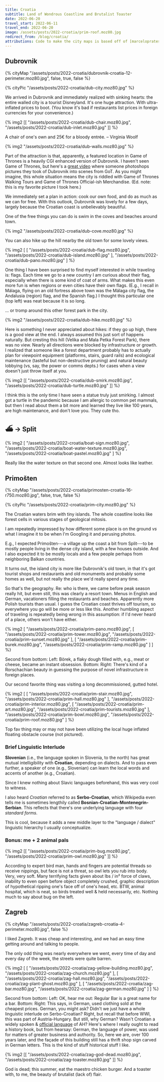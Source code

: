 ```yaml
---
title: Croatia
subtitle: Land of Wondrous Coastline and Brutalist Toaster
date: 2022-06-20
travel_start: 2022-06-11
travel_end: 2022-06-20
image: /assets/posts/2022-croatia/prim-roof.moz80.jpg
redirect_from: /blog/croatia/
attributions: Code to make the city maps is based off of [marceloprates/prettymaps](https://github.com/marceloprates/prettymaps/). Data for all maps &copy; OpenStreetMap contributors (ODbL).
---
```


## Dubrovnik

{% cityMap "/assets/posts/2022-croatia/dubrovnik-croatia-12-perimeter.moz80.jpg", false, true, false %}

{% cityPic "/assets/posts/2022-croatia/dub-city.moz80.jpg" %}

We arrived in Dubrovnik and immediately realized with sinking hearts: the entire walled city is a tourist Disneyland. It's one huge attraction. With ultra-inflated prices to boot. (You know it's bad if restaurants list prices in foreign currencies for your convenience.)

{% img2 [[
    "/assets/posts/2022-croatia/dub-chair.moz80.jpg",
     "/assets/posts/2022-croatia/dub-inlet.moz80.jpg"
]] %}

<p class="figcaption">
<span class="i">A chair of one's own and 25€ for a bloody entrée.</span> &ndash; Virginia Woolf
</p>

{% img2  "/assets/posts/2022-croatia/dub-walls.moz80.jpg" %}

<p class="figcaption">
Part of the attraction is that, apparently, a featured location in <span class="i">Game of Thrones</span> is a heavily CGI enhanced version of Dubrovnik. I haven't seen Game of Thrones, but here's a <a href="https://www.youtube.com/watch?v=rUldAQ2Haqo">great video</a> where someone photoshops pictures they took of Dubrovnik into scenes from GoT. As you might imagine, this whole situation means the city is riddled with Game of Thrones Walking Tours and Game of Thrones Official-ish Merchandise.
(Ed. note: this is my favorite picture I took here.)
</p>

We immediately set a plan in action: cook our own food, and do as much as we can for free. With this outlook, Dubrovnik was lovely for a few days, largely because the Croatian coast is unbelievably beautiful.

One of the free things you can do is swim in the coves and beaches around town.

{% img2 "/assets/posts/2022-croatia/dub-cove.moz80.jpg" %}

You can also hike up the hill nearby the old town for some lovely views.

{% img2 [
    [
         "/assets/posts/2022-croatia/dub-flag.moz80.jpg",
          "/assets/posts/2022-croatia/dub-island.moz80.jpg"
    ],
    "/assets/posts/2022-croatia/dub-pano.moz80.jpg"
] %}

<p class="figcaption">
One thing I have been surprised to find myself interested in while traveling is: flags. Each time we go to a new country I am curious about their flag, especially when there is some kind of coat of arms. What makes this even more fun is when regions or even cities have their own flags. (E.g., I recall in Málaga, flying on an old fortress above town was the Málaga city flag, the Andalusia (region) flag, and the Spanish flag.) I thought this particular one <span class="i">(top left)</span> was neat because it is so long.
</p>

... or tromp around this other forest park in the city.

{% img2 "/assets/posts/2022-croatia/dub-hike.moz80.jpg" %}

<p class="figcaption">
Here is something I never appreciated about hikes: if they go up high, there is a good view at the end. I always assumed this just sort of happens naturally. But cresting this hill <span class="i">(Velika and Mala Petka Forest Park)</span>, there was no view. Nearly all directions were blocked by infrastructure or growth. I realized that someone like a forest department probably has to actually plan for viewpoint equipment (platforms, stairs, guard rails) and ecological maintenance (tasteful but non-destructive pruning) and natural beauty lobbying (vs, say, the power or comms depts.) for cases when a view doesn't just throw itself at you.
</p>

{% img2 [[
    "/assets/posts/2022-croatia/dub-smirk.moz80.jpg",
    "/assets/posts/2022-croatia/dub-turtle.moz80.jpg"
]] %}

<p class="figcaption">
I think this is the only time I have seen a statue truly just smirking. I almost got a turtle in the pandemic because I am allergic to common pet mammals, but then I read about them a bit more and learned they live like 100 years, are high maintenance, and don't love you. They cute tho.
</p>

## ⛴ → Split

{% img2 [
    "/assets/posts/2022-croatia/boat-sign.moz80.jpg",
    "/assets/posts/2022-croatia/boat-water-texture.moz80.jpg",
    "/assets/posts/2022-croatia/boat-pastel.moz80.jpg"
] %}

<p class="figcaption">
Really like the water texture on that second one. Almost looks like leather.
</p>

## Primošten

{% cityMap "/assets/posts/2022-croatia/primosten-croatia-16-r750.moz80.jpg", false, true, false %}

{% cityPic "/assets/posts/2022-croatia/prim-city.moz80.jpg" %}

<p class="figcaption">
The Croatian waters brim with tiny islands. The whole coastline looks like forest cells in various stages of geological mitosis.
</p>

I am repeatedly impressed by how different some place is on the ground _vs_ what I imagine it to be when I'm Googling it and perusing photos.

E.g., I expected Primošten---a village up the coast a bit from Split---to be mostly people living in the dense city island, with a few houses outside. And I also expected it to be mostly locals and a few people perhaps from neighboring Balkan countries.

It turns out, the island city is more like Dubrovnik's old town, in that it's got tourist shops and restaurants and old monuments and probably some homes as well, but not really the place we'd really spend any time.

So that's the geography. Re: who is there, we came before peak season really hit, but even still, this was clearly a resort town. Menus in English and German, vacationers filling the restaurants and beaches. Apparently more Polish tourists than usual. I guess the Croatian coast thrives off tourism, so everywhere you go will be more or less like this. Another humbling aspect of traveling is repeatedly being wrong in this assumption: if I'd never heard of a place, others won't have either.

{% img2 [
    "/assets/posts/2022-croatia/prim-pano.moz80.jpg",
    [
        "/assets/posts/2022-croatia/prim-tower.moz80.jpg",
        "/assets/posts/2022-croatia/prim-sunset.moz80.jpg"
    ],
    [
        "/assets/posts/2022-croatia/prim-burek.moz80.jpg",
        "/assets/posts/2022-croatia/prim-ramp.moz80.jpg"
    ]
] %}

<p class="figcaption">
<span class="b">
<span class="dn-ns">Second from bottom:</span>
<span class="dn di-ns">Left:</span>
</span>
Börek, a flaky dough filled with, e.g., meat or cheese, became an instant obsession.
<span class="b">
<span class="dn-ns">Bottom:</span>
<span class="dn di-ns">Right:</span>
</span>
There's kind of a Rorschachian beauty in guessing the purpose of novel infrastructure in foreign places.
</p>

Our second favorite thing was visiting a long decommissioned, gutted hotel.

{% img2 [
    [
        "/assets/posts/2022-croatia/prim-stair.moz80.jpg",
        "/assets/posts/2022-croatia/prim-hall.moz80.jpg"
    ],
    "/assets/posts/2022-croatia/prim-interior.moz80.jpg",
    [
        "/assets/posts/2022-croatia/prim-art.moz80.jpg",
        "/assets/posts/2022-croatia/prim-tourists.moz80.jpg"
    ],
    "/assets/posts/2022-croatia/prim-bowl.moz80.jpg",
    "/assets/posts/2022-croatia/prim-roof.moz80.jpg"
] %}

Top fav thing may or may not have been utilizing the local huge inflated floating obstacle course (not pictured).

### Brief Linguistic Interlude

**Slovenian** (i.e., the language spoken in Slovenia, to the north) has great mutual intelligibility with **Croatian**, depending on dialects. And to pass even further, a speaker of one (e.g., Slovenian) can learn the local words and accents of another (e.g., Croatian).

Since I knew nothing about Slavic languages beforehand, this was very cool to witness.

I also heard _Croatian_ referred to as **Serbo-Croatian**, which Wikipedia even tells me is sometimes lengthily called **Bosnian-Croatian-Montenegrin-Serbian**. This reflects that there's one underlying language with four _standard forms_.

This is cool, because it adds a new middle layer to the "language / dialect" linguistic hierarchy I usually conceptualize.

### Bonus: me + 2 animal pals

{% img2 [[
    "/assets/posts/2022-croatia/prim-bug.moz80.jpg",
    "/assets/posts/2022-croatia/prim-owl.moz80.jpg"
]] %}


<p class="figcaption">
According to expert bird man, hands and fingers are potential threads so receive nippings, but face is not a threat, so owl lets you rub into body. Very, very soft. Many terrifying facts given about lbs / in² force of claws, inability to even open before object completely crushed, graphic description of hypothetical ripping one's face off of one's head, etc. BTW, animal hospital, which is neat, so birds treated well & held necessarily, etc. Nothing much to say about bug on the left.
</p>

## Zagreb

{% cityMap "/assets/posts/2022-croatia/zagreb-croatia-4-perimeter.moz80.jpg", false %}

I liked Zagreb. It was cheap and interesting, and we had an easy time getting around and talking to people.

The only odd thing was nearly everywhere we went, every time of day and every day of the week, the streets were quite barren.

{% img2 [
    [
        "/assets/posts/2022-croatia/zag-yellow-building.moz80.jpg",
        "/assets/posts/2022-croatia/zag-church.moz80.jpg"
    ],
    [
        "/assets/posts/2022-croatia/zag-hall.moz80.jpg",
        "/assets/posts/2022-croatia/zag-plant-ghost.moz80.jpg"
    ],
    [
        "/assets/posts/2022-croatia/zag-bar.moz80.jpg",
        "/assets/posts/2022-croatia/zag-german.moz80.jpg"
    ]
] %}

<p class="figcaption">
<span class="b">
<span class="dn-ns">Second from bottom:</span>
<span class="dn di-ns">Left:</span>
</span>
OK, hear me out: <span class="i">Regular Bar</span> is a great name for a bar.
<span class="b">
<span class="dn-ns">Bottom:</span>
<span class="dn di-ns">Right:</span>
</span>
This says, in German, <span class="i">used clothing sold at the cheapest prices.</span> German, you might ask? Didn't we just have a whole linguistic interlude on Serbo-Croatian? Right, but recall that before WWI, this was part of Austria-Hungary. But still, why German? Wasn't Croatian a widely spoken & <a href="https://en.wikipedia.org/wiki/Austria-Hungary">official language</a> of AH? Here's where I really ought to read a history book, but from hearsay: German, the language of power, was used for matters of greater business and authority. So, here we are, over 100 years later, and the façade of this building still has a thrift shop sign carved in German letters. This is the kind of stuff historical stuff I like.
</p>

{% img2 [[
    "/assets/posts/2022-croatia/zag-god-dead.moz80.jpg",
    "/assets/posts/2022-croatia/zag-toaster.moz80.jpg"
]] %}

<p class="figcaption">
God is dead; this summer, eat the maestro chicken burger.
And a toaster with, to me, the beauty of brutalist (lack of) flair.
</p>
